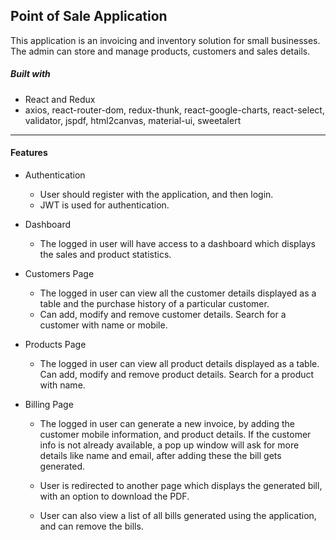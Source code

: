 ## Point of Sale Application

This application is an invoicing and inventory solution for small businesses. The admin can store and manage products, customers and sales details.

##### Built with 

- React and Redux
- axios, react-router-dom, redux-thunk, react-google-charts, react-select, validator, jspdf, html2canvas, material-ui, sweetalert

------

[Try Point of Sale App]: https://my-invoicing-app.herokuapp.com/	"Try Point of Sale App"

#### Features

- Authentication 

  - User should register with the application, and then login.
  - JWT is used for authentication.

- Dashboard

  - The logged in user will have access to a dashboard which displays the sales and product statistics.

- Customers Page

  - The logged in user can view all the customer details displayed as a table and the purchase history of a particular customer.
  - Can add, modify and remove customer details. Search for a customer with name or mobile.

- Products Page

  - The logged in user can view all product details displayed as a table. Can add, modify and remove product details. Search for a product with name.

- Billing Page

  - The logged in user can generate a new invoice, by adding the customer mobile information, and product details. If the customer info is not already available, a pop up window will ask for more details like name and email, after adding these the bill gets generated.

  - User is redirected to another page which displays the generated bill, with an option to download the PDF. 

  - User can also view a list of all bills generated using the application, and can remove the bills.

    



